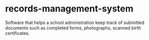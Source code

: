 # records-management-system
Software that helps a school administration keep track of submitted documents such as completed forms, photographs, scanned birth certificates.
